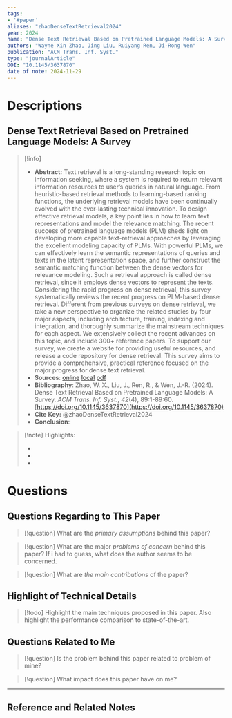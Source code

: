 ```yaml
---
tags:
- '#paper'
aliases: "zhaoDenseTextRetrieval2024"
year: 2024
name: "Dense Text Retrieval Based on Pretrained Language Models: A Survey"
authors: "Wayne Xin Zhao, Jing Liu, Ruiyang Ren, Ji-Rong Wen"
publication: "ACM Trans. Inf. Syst."
type: "journalArticle"
DOI: "10.1145/3637870"
date of note: 2024-11-29 
---
```

# Descriptions

## Dense Text Retrieval Based on Pretrained Language Models: A Survey 
> [!info] 
> - **Abstract:** Text retrieval is a long-standing research topic on information seeking, where a system is required to return relevant information resources to user’s queries in natural language. From heuristic-based retrieval methods to learning-based ranking functions, the underlying retrieval models have been continually evolved with the ever-lasting technical innovation. To design effective retrieval models, a key point lies in how to learn text representations and model the relevance matching. The recent success of pretrained language models&nbsp;(PLM) sheds light on developing more capable text-retrieval approaches by leveraging the excellent modeling capacity of PLMs. With powerful PLMs, we can effectively learn the semantic representations of queries and texts in the latent representation space, and further construct the semantic matching function between the dense vectors for relevance modeling. Such a retrieval approach is called dense retrieval, since it employs dense vectors to represent the texts. Considering the rapid progress on dense retrieval, this survey systematically reviews the recent progress on PLM-based dense retrieval. Different from previous surveys on dense retrieval, we take a new perspective to organize the related studies by four major aspects, including architecture, training, indexing and integration, and thoroughly summarize the mainstream techniques for each aspect. We extensively collect the recent advances on this topic, and include 300+ reference papers. To support our survey, we create a website for providing useful resources, and release a code repository for dense retrieval. This survey aims to provide a comprehensive, practical reference focused on the major progress for dense text retrieval. 
> - **Sources**: [online](http://zotero.org/users/13492210/items/TA6W2Z5X) [local](zotero://select/library/items/TA6W2Z5X) [pdf](file:////home/lukexie/Documents/Papers/storage/E7XZLKSM/Zhao%20et%20al.%20-%202024%20-%20Dense%20Text%20Retrieval%20Based%20on%20Pretrained%20Language%20Models%20A%20Survey.pdf) 
> - **Bibliography**: Zhao, W. X., Liu, J., Ren, R., & Wen, J.-R. (2024). Dense Text Retrieval Based on Pretrained Language Models: A Survey. _ACM Trans. Inf. Syst._, _42_(4), 89:1-89:60. [https://doi.org/10.1145/3637870](https://doi.org/10.1145/3637870)
> - **Cite Key:** @zhaoDenseTextRetrieval2024 
> - **Conclusion**:


>[!note] Highlights:
>
>-
>-
>-



# Questions
## Questions Regarding to This Paper


>[!question] 
>What are the *primary assumptions* behind this paper?



>[!question]
>What are the major *problems of concern* behind this paper? If i had to guess, what does the author seems to be concerned. 




>[!question]
>What are *the main contributions* of the paper?



## Highlight of Technical Details


>[!todo]
>Highlight the main techniques proposed in this paper. Also highlight the performance comparison to state-of-the-art.



## Questions Related to Me


> [!question] 
> Is the problem behind this paper related to problem of mine?



> [!question] 
> What impact does this paper have on me?




----

## Reference and Related Notes